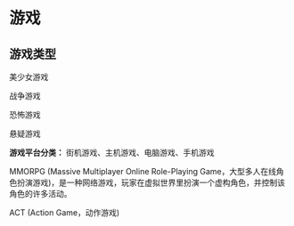 <!--
 * @Author : Hu Jingbo
 * @Date   : 2022-01-19
-->

# 游戏

## 游戏类型

美少女游戏

战争游戏

恐怖游戏

悬疑游戏

**游戏平台分类：** 街机游戏、主机游戏、电脑游戏、手机游戏

MMORPG (Massive Multiplayer Online Role-Playing Game，大型多人在线角色扮演游戏)，是一种网络游戏，玩家在虚拟世界里扮演一个虚构角色，并控制该角色的许多活动。

ACT (Action Game，动作游戏)